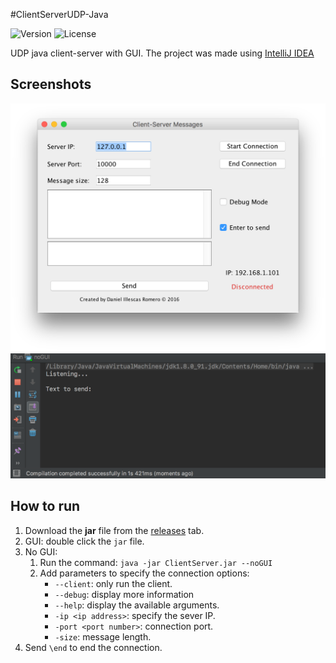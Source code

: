 #ClientServerUDP-Java

![Version](https://img.shields.io/badge/version-v1.0.1-green.svg)
![License](https://img.shields.io/github/license/mashape/apistatus.svg)

UDP java client-server with GUI. The project was made using [IntelliJ IDEA](https://www.jetbrains.com/idea/)

Screenshots
----
<img src="images/Screenshot.png" width="700">
<img src="images/no%20GUI%20screenshot.png" width="700">

How to run
----

1. Download the **jar** file from the [releases](https://github.com/illescasDaniel/ClientServerUDP-Java/releases) tab.
2. GUI: double click the `jar` file.
3. No GUI: 
    1. Run the command: `java -jar ClientServer.jar --noGUI` 
    2. Add parameters to specify the connection options:
        * `--client`: only run the client.
        * `--debug`: display more information
        * `--help`: display the available arguments.
        * `-ip <ip address>`: specify the sever IP.
        * `-port <port number>`: connection port.
        * `-size`: message length.
4. Send `\end` to end the connection.
        